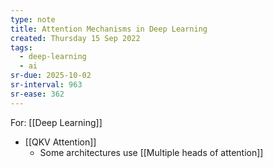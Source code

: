```yaml
---
type: note
title: Attention Mechanisms in Deep Learning
created: Thursday 15 Sep 2022
tags:
  - deep-learning
  - ai
sr-due: 2025-10-02
sr-interval: 963
sr-ease: 362
---
```

For: [[Deep Learning]]
- [[QKV Attention]] 
	- Some architectures use [[Multiple heads of attention]]
